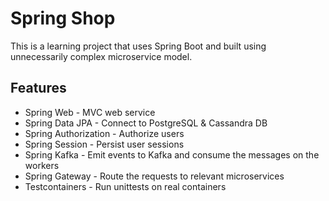 # Spring Shop

This is a learning project that uses Spring Boot and built using unnecessarily complex microservice model.

## Features

- Spring Web - MVC web service
- Spring Data JPA - Connect to PostgreSQL & Cassandra DB
- Spring Authorization - Authorize users
- Spring Session - Persist user sessions
- Spring Kafka - Emit events to Kafka and consume the messages on the workers
- Spring Gateway - Route the requests to relevant microservices
- Testcontainers - Run unittests on real containers